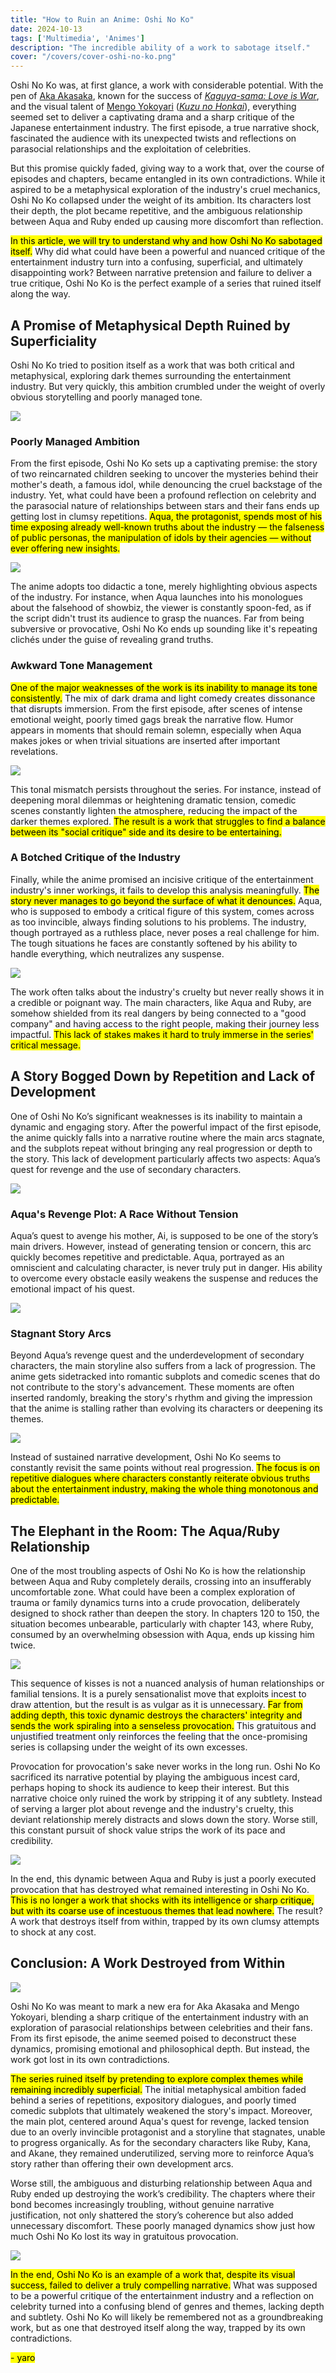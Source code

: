```yaml
---
title: "How to Ruin an Anime: Oshi No Ko"  
date: 2024-10-13  
tags: ['Multimedia', 'Animes']  
description: "The incredible ability of a work to sabotage itself."  
cover: "/covers/cover-oshi-no-ko.png"  
---
```


Oshi No Ko was, at first glance, a work with considerable potential. With the pen of [Aka Akasaka](https://myanimelist.net/people/2139/Aka_Akasaka), known for the success of [*Kaguya-sama: Love is War*](https://myanimelist.net/anime/37999/Kaguya-sama_wa_Kokurasetai__Tensai-tachi_no_Renai_Zunousen), and the visual talent of [Mengo Yokoyari](https://myanimelist.net/people/13173/Mengo_Yokoyari) ([*Kuzu no Honkai*](https://myanimelist.net/anime/32949/Kuzu_no_Honkai)), everything seemed set to deliver a captivating drama and a sharp critique of the Japanese entertainment industry. The first episode, a true narrative shock, fascinated the audience with its unexpected twists and reflections on parasocial relationships and the exploitation of celebrities.

But this promise quickly faded, giving way to a work that, over the course of episodes and chapters, became entangled in its own contradictions. While it aspired to be a metaphysical exploration of the industry's cruel mechanics, Oshi No Ko collapsed under the weight of its ambition. Its characters lost their depth, the plot became repetitive, and the ambiguous relationship between Aqua and Ruby ended up causing more discomfort than reflection.

<mark>In this article, we will try to understand why and how Oshi No Ko sabotaged itself.</mark> Why did what could have been a powerful and nuanced critique of the entertainment industry turn into a confusing, superficial, and ultimately disappointing work? Between narrative pretension and failure to deliver a true critique, Oshi No Ko is the perfect example of a series that ruined itself along the way.

## A Promise of Metaphysical Depth Ruined by Superficiality

Oshi No Ko tried to position itself as a work that was both critical and metaphysical, exploring dark themes surrounding the entertainment industry. But very quickly, this ambition crumbled under the weight of overly obvious storytelling and poorly managed tone.

![](image-158.png)

### Poorly Managed Ambition

From the first episode, Oshi No Ko sets up a captivating premise: the story of two reincarnated children seeking to uncover the mysteries behind their mother's death, a famous idol, while denouncing the cruel backstage of the industry. Yet, what could have been a profound reflection on celebrity and the parasocial nature of relationships between stars and their fans ends up getting lost in clumsy repetitions. <mark>Aqua, the protagonist, spends most of his time exposing already well-known truths about the industry — the falseness of public personas, the manipulation of idols by their agencies — without ever offering new insights.</mark>

![](image-159.png)

The anime adopts too didactic a tone, merely highlighting obvious aspects of the industry. For instance, when Aqua launches into his monologues about the falsehood of showbiz, the viewer is constantly spoon-fed, as if the script didn't trust its audience to grasp the nuances. Far from being subversive or provocative, Oshi No Ko ends up sounding like it's repeating clichés under the guise of revealing grand truths.

### Awkward Tone Management

<mark>One of the major weaknesses of the work is its inability to manage its tone consistently.</mark> The mix of dark drama and light comedy creates dissonance that disrupts immersion. From the first episode, after scenes of intense emotional weight, poorly timed gags break the narrative flow. Humor appears in moments that should remain solemn, especially when Aqua makes jokes or when trivial situations are inserted after important revelations.

![](image-160.png)

This tonal mismatch persists throughout the series. For instance, instead of deepening moral dilemmas or heightening dramatic tension, comedic scenes constantly lighten the atmosphere, reducing the impact of the darker themes explored. <mark>The result is a work that struggles to find a balance between its "social critique" side and its desire to be entertaining.</mark>

### A Botched Critique of the Industry

Finally, while the anime promised an incisive critique of the entertainment industry's inner workings, it fails to develop this analysis meaningfully. <mark>The story never manages to go beyond the surface of what it denounces.</mark> Aqua, who is supposed to embody a critical figure of this system, comes across as too invincible, always finding solutions to his problems. The industry, though portrayed as a ruthless place, never poses a real challenge for him. The tough situations he faces are constantly softened by his ability to handle everything, which neutralizes any suspense.

![](image-161.png)

The work often talks about the industry's cruelty but never really shows it in a credible or poignant way. The main characters, like Aqua and Ruby, are somehow shielded from its real dangers by being connected to a "good company" and having access to the right people, making their journey less impactful. <mark>This lack of stakes makes it hard to truly immerse in the series' critical message.</mark>

## A Story Bogged Down by Repetition and Lack of Development

One of Oshi No Ko’s significant weaknesses is its inability to maintain a dynamic and engaging story. After the powerful impact of the first episode, the anime quickly falls into a narrative routine where the main arcs stagnate, and the subplots repeat without bringing any real progression or depth to the story. This lack of development particularly affects two aspects: Aqua’s quest for revenge and the use of secondary characters.

![](image-162.png)

### Aqua's Revenge Plot: A Race Without Tension

Aqua’s quest to avenge his mother, Ai, is supposed to be one of the story’s main drivers. However, instead of generating tension or concern, this arc quickly becomes repetitive and predictable. Aqua, portrayed as an omniscient and calculating character, is never truly put in danger. His ability to overcome every obstacle easily weakens the suspense and reduces the emotional impact of his quest.

![](image-163.png)

### Stagnant Story Arcs

Beyond Aqua’s revenge quest and the underdevelopment of secondary characters, the main storyline also suffers from a lack of progression. The anime gets sidetracked into romantic subplots and comedic scenes that do not contribute to the story's advancement. These moments are often inserted randomly, breaking the story's rhythm and giving the impression that the anime is stalling rather than evolving its characters or deepening its themes.

![](image-165.png)

Instead of sustained narrative development, Oshi No Ko seems to constantly revisit the same points without real progression. <mark>The focus is on repetitive dialogues where characters constantly reiterate obvious truths about the entertainment industry, making the whole thing monotonous and predictable.</mark>

## The Elephant in the Room: The Aqua/Ruby Relationship

One of the most troubling aspects of Oshi No Ko is how the relationship between Aqua and Ruby completely derails, crossing into an insufferably uncomfortable zone. What could have been a complex exploration of trauma or family dynamics turns into a crude provocation, deliberately designed to shock rather than deepen the story. In chapters 120 to 150, the situation becomes unbearable, particularly with chapter 143, where Ruby, consumed by an overwhelming obsession with Aqua, ends up kissing him twice.

![](image-166.png)

This sequence of kisses is not a nuanced analysis of human relationships or familial tensions. It is a purely sensationalist move that exploits incest to draw attention, but the result is as vulgar as it is unnecessary. <mark>Far from adding depth, this toxic dynamic destroys the characters' integrity and sends the work spiraling into a senseless provocation.</mark> This gratuitous and unjustified treatment only reinforces the feeling that the once-promising series is collapsing under the weight of its own excesses.

Provocation for provocation's sake never works in the long run. Oshi No Ko sacrificed its narrative potential by playing the ambiguous incest card, perhaps hoping to shock its audience to keep their interest. But this narrative choice only ruined the work by stripping it of any subtlety. Instead of serving a larger plot about revenge and the industry's cruelty, this deviant relationship merely distracts and slows down the story. Worse still, this constant pursuit of shock value strips the work of its pace and credibility.

![](image-167.png)

In the end, this dynamic between Aqua and Ruby is just a poorly executed provocation that has destroyed what remained interesting in Oshi No Ko. <mark>This is no longer a work that shocks with its intelligence or sharp critique, but with its coarse use of incestuous themes that lead nowhere.</mark> The result? A work that destroys itself from within, trapped by its own clumsy attempts to shock at any cost.

## Conclusion: A Work Destroyed from Within

![](image-169.png)

Oshi No Ko was meant to mark a new era for Aka Akasaka and Mengo Yokoyari, blending a sharp critique of the entertainment industry with an exploration of parasocial relationships between celebrities and their fans. From its first episode, the anime seemed poised to deconstruct these dynamics, promising emotional and philosophical depth. But instead, the work got lost in its own contradictions.

<mark>The series ruined itself by pretending to explore complex themes while remaining incredibly superficial.</mark> The initial metaphysical ambition faded behind a series of repetitions, expository dialogues, and poorly timed comedic subplots that ultimately weakened the story's impact. Moreover, the main plot, centered around Aqua's quest for revenge, lacked tension due to an overly invincible protagonist and a storyline that stagnates, unable to progress organically. As for the secondary characters like Ruby, Kana, and Akane, they remained underutilized, serving more to reinforce Aqua’s story rather than offering their own development arcs.

Worse still, the ambiguous and disturbing relationship between Aqua and Ruby ended up destroying the work’s credibility. The chapters where their bond becomes increasingly troubling, without genuine narrative justification, not only shattered the story’s coherence but also added unnecessary discomfort. These poorly managed dynamics show just how much Oshi No Ko lost its way in gratuitous provocation.

![](image-170.png)

<mark>In the end, Oshi No Ko is an example of a work that, despite its visual success, failed to deliver a truly compelling narrative.</mark> What was supposed to be a powerful critique of the entertainment industry and a reflection on celebrity turned into a confusing blend of genres and themes, lacking depth and subtlety. Oshi No Ko will likely be remembered not as a groundbreaking work, but as one that destroyed itself along the way, trapped by its own contradictions.

<mark>- yaro</mark>
